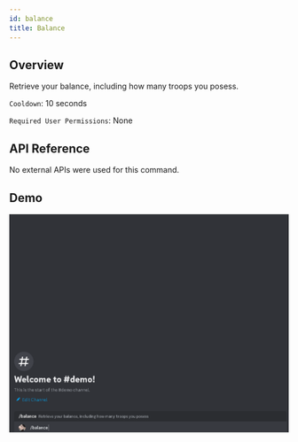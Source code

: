 ```yaml
---
id: balance
title: Balance
---
```


## Overview

Retrieve your balance, including how many troops you posess.

`Cooldown`: 10 seconds

`Required User Permissions`: None

## API Reference

No external APIs were used for this command.

## Demo

![Balance Command Demo GIF](../../../public/troopica/balance.gif)
